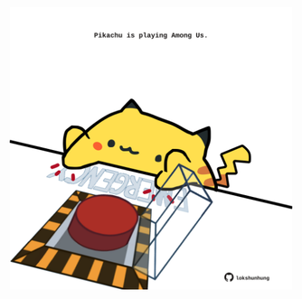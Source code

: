 <!-- built at 15/05/2023, 15:01:00 UTC -->
<p align="center">
  <img width="500" height="500" src="./ReadmeImage.svg">
</p>
